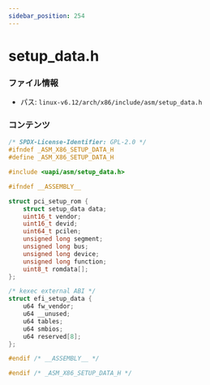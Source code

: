 ```yaml
---
sidebar_position: 254
---
```

# setup_data.h

### ファイル情報

- パス: `linux-v6.12/arch/x86/include/asm/setup_data.h`

### コンテンツ

```h
/* SPDX-License-Identifier: GPL-2.0 */
#ifndef _ASM_X86_SETUP_DATA_H
#define _ASM_X86_SETUP_DATA_H

#include <uapi/asm/setup_data.h>

#ifndef __ASSEMBLY__

struct pci_setup_rom {
	struct setup_data data;
	uint16_t vendor;
	uint16_t devid;
	uint64_t pcilen;
	unsigned long segment;
	unsigned long bus;
	unsigned long device;
	unsigned long function;
	uint8_t romdata[];
};

/* kexec external ABI */
struct efi_setup_data {
	u64 fw_vendor;
	u64 __unused;
	u64 tables;
	u64 smbios;
	u64 reserved[8];
};

#endif /* __ASSEMBLY__ */

#endif /* _ASM_X86_SETUP_DATA_H */

```
